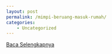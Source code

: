 ```yaml
---
layout: post
permalink: /mimpi-beruang-masuk-rumah/
categories:
    - Uncategorized
---
```


[Baca Selengkapnya](/07)